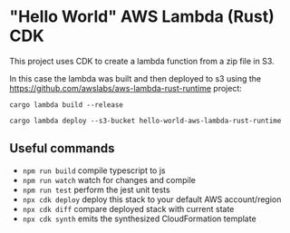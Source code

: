 # "Hello World" AWS Lambda (Rust) CDK

This project uses CDK to create a lambda function from a zip file in S3.

In this case the lambda was built and then deployed to s3 using the https://github.com/awslabs/aws-lambda-rust-runtime project:

`cargo lambda build --release`

`cargo lambda deploy --s3-bucket hello-world-aws-lambda-rust-runtime`

## Useful commands

* `npm run build`   compile typescript to js
* `npm run watch`   watch for changes and compile
* `npm run test`    perform the jest unit tests
* `npx cdk deploy`  deploy this stack to your default AWS account/region
* `npx cdk diff`    compare deployed stack with current state
* `npx cdk synth`   emits the synthesized CloudFormation template
